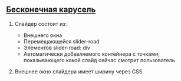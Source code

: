 ## [Бесконечная карусель](ya.ru)
1. Слайдер состоит из:
    * Внешнего окна  
    * Перемещающейся slider-road  
    * Элементов slider-road: div
    * Автоматически добавляемого контейнера с точками, показывающего какой слайд сейчас смотрит пользователь  

1. Внешнее окно слайдера имеет ширину через CSS

